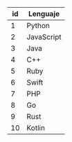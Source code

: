 |   id | Lenguaje   |
|------|------------|
|    1 | Python     |
|    2 | JavaScript |
|    3 | Java       |
|    4 | C++        |
|    5 | Ruby       |
|    6 | Swift      |
|    7 | PHP        |
|    8 | Go         |
|    9 | Rust       |
|   10 | Kotlin     |